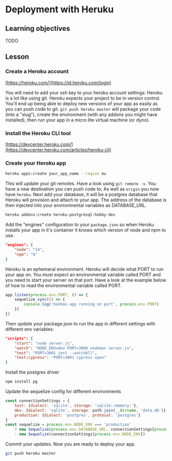 # Deployment with Heruku

## Learning objectives
TODO

## Lesson
### Create a Heroku account

[https://heroku.com/](https://id.heroku.com/login)

You will need to add your ssh key to your heroku account settings:
Heroku is a lot like using git. Heroku expects your project to be in version control. You'll end up being able to deploy new versions of your app as easily as you can push code to git. `git push heroku master` will package your code (into a "slug"), create the environment (with any addons you might have installed), then run your app in a micro lite virtual machine (or dyno).

### Install the Heroku CLI tool

[https://devcenter.heroku.com/](https://devcenter.heroku.com/articles/heroku-cli)

### Create your Heroku app

```sh
heroku apps:create your_app_name --region eu
```
This will update your git remotes. Have a look using `git remote -v`. You have a new destination you can push code to; As well as `origin` you now have `heroku`. Next add your database, it will be a postgres database that Heroku will provision and attach to your app. The address of the database is then injected into your environmental variables as DATABASE_URL.
```sh
heroku addons:create heroku-postgresql:hobby-dev
```
Add the "engines" configuration to your `package.json` so when Heroku installs your app in it's container it knows which version of node and npm to use.
```json
"engines": {
    "node": "14",
    "npm": "6"
}
```
Heroku is an ephemeral environment. Heroku will decide what PORT to run your app on. You must expect an environmental variable called PORT and you need to start your server on that port. Have a look at the example below of how to read the environmental variable called PORT.
```javascript
app.listen(process.env.PORT, () => {
    sequelize.sync(() => {
        console.log('Kanban app running on port', process.env.PORT)
    })
})
```
Then update your package.json to run the app in different settings with different env variables:
```json
"scripts": {
    "start": "node server.js",
    "watch": "NODE_ENV=dev PORT=3000 nodemon server.js",
    "test": "PORT=3001 jest --watchAll",
    "test:cypress": "PORT=3001 cypress open"
}
```
Install the postgres driver
```sh
npm install pg
```
Update the sequelize config for different environments
```javascript
const connectionSettings = {
    test: {dialect: 'sqlite', storage: 'sqlite::memory:'},
    dev: {dialect: 'sqlite', storage: path.join(__dirname, 'data.db')},
    production: {dialect: 'postgres', protocal: 'postgres'}
}
const sequelize = process.env.NODE_ENV === 'production'
    ? new Sequelize(process.env.DATABASE_URL, connectionSettings[process.env.NODE_ENV])
    : new Sequelize(connectionSettings[process.env.NODE_ENV])
```
Commit your updates. Now you are ready to deploy your app.
```sh
git push heroku master
```